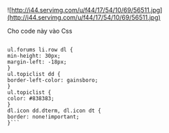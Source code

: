 ![http://i44.servimg.com/u/f44/17/54/10/69/56511.jpg](http://i44.servimg.com/u/f44/17/54/10/69/56511.jpg)

Cho code này vào Css

```

ul.forums li.row dl {
min-height: 30px;
margin-left: -18px;
}
ul.topiclist dd {
border-left-color: gainsboro;
}
ul.topiclist {
color: #838383;
}
dl.icon dd.dterm, dl.icon dt {
border: none!important;
}```
